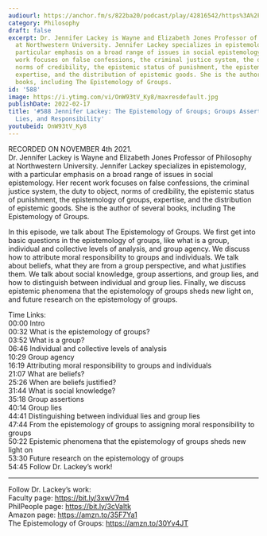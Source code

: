 ```yaml
---
audiourl: https://anchor.fm/s/822ba20/podcast/play/42816542/https%3A%2F%2Fd3ctxlq1ktw2nl.cloudfront.net%2Fstaging%2F2021-10-4%2F9a1d5368-1cc2-1042-f3f7-5d08d757c84f.m4a
category: Philosophy
draft: false
excerpt: Dr. Jennifer Lackey is Wayne and Elizabeth Jones Professor of Philosophy
  at Northwestern University. Jennifer Lackey specializes in epistemology, with a
  particular emphasis on a broad range of issues in social epistemology. Her recent
  work focuses on false confessions, the criminal justice system, the duty to object,
  norms of credibility, the epistemic status of punishment, the epistemology of groups,
  expertise, and the distribution of epistemic goods. She is the author of several
  books, including The Epistemology of Groups.
id: '588'
image: https://i.ytimg.com/vi/OnW93tV_Ky8/maxresdefault.jpg
publishDate: 2022-02-17
title: '#588 Jennifer Lackey: The Epistemology of Groups; Groups Assertions, Groups
  Lies, and Responsibility'
youtubeid: OnW93tV_Ky8
---
```

<div class="timelinks">

RECORDED ON NOVEMBER 4th 2021.  
Dr. Jennifer Lackey is Wayne and Elizabeth Jones Professor of Philosophy at Northwestern University. Jennifer Lackey specializes in epistemology, with a particular emphasis on a broad range of issues in social epistemology. Her recent work focuses on false confessions, the criminal justice system, the duty to object, norms of credibility, the epistemic status of punishment, the epistemology of groups, expertise, and the distribution of epistemic goods. She is the author of several books, including The Epistemology of Groups.

In this episode, we talk about The Epistemology of Groups. We first get into basic questions in the epistemology of groups, like what is a group, individual and collective levels of analysis, and group agency. We discuss how to attribute moral responsibility to groups and individuals. We talk about beliefs, what they are from a group perspective, and what justifies them. We talk about social knowledge, group assertions, and group lies, and how to distinguish between individual and group lies. Finally, we discuss epistemic phenomena that the epistemology of groups sheds new light on, and future research on the epistemology of groups.

Time Links:  
<time>00:00</time> Intro  
<time>00:32</time> What is the epistemology of groups?  
<time>03:52</time> What is a group?  
<time>06:46</time> Individual and collective levels of analysis  
<time>10:29</time> Group agency  
<time>16:19</time> Attributing moral responsibility to groups and individuals  
<time>21:07</time> What are beliefs?  
<time>25:26</time> When are beliefs justified?  
<time>31:44</time> What is social knowledge?  
<time>35:18</time> Group assertions  
<time>40:14</time> Group lies  
<time>44:41</time> Distinguishing between individual lies and group lies  
<time>47:44</time> From the epistemology of groups to assigning moral responsibility to groups  
<time>50:22</time> Epistemic phenomena that the epistemology of groups sheds new light on  
<time>53:30</time> Future research on the epistemology of groups  
<time>54:45</time> Follow Dr. Lackey’s work!

---

Follow Dr. Lackey’s work:  
Faculty page: https://bit.ly/3xwV7m4  
PhilPeople page: https://bit.ly/3cValtk  
Amazon page: https://amzn.to/35F7Ya1  
The Epistemology of Groups: https://amzn.to/30Yv4JT
</div>

